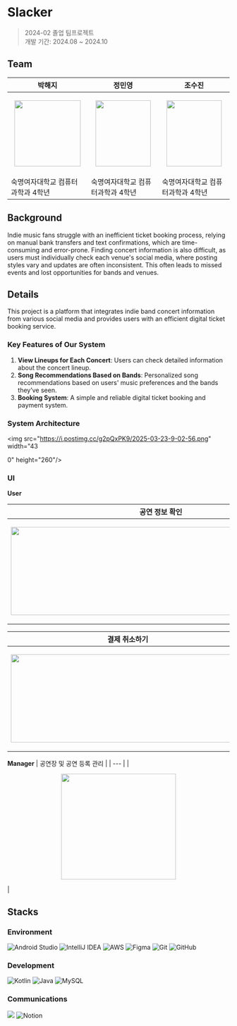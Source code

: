 # Slacker

>2024-02 졸업 팀프로젝트\
개발 기간: 2024.08 ~ 2024.10

## Team

| 박해지 | 정민영 | 조수진 | 
| --- | --- | --- | 
| <p align="center"><img src="https://i.postimg.cc/NFWsq98V/image.jpg" width="150" height="150"/></p>| <p align="center"><img src="https://i.postimg.cc/HkSMcHmL/img-character01.png" width="125" height="150"/></p>| <p align="center"><img src="https://i.postimg.cc/HkSMcHmL/img-character01.png" width="125" height="150"/></p>|
| 숙명여자대학교 컴퓨터과학과 4학년 | 숙명여자대학교 컴퓨터과학과 4학년 | 숙명여자대학교 컴퓨터과학과 4학년 |


## Background
Indie music fans struggle with an inefficient ticket booking process, relying on manual bank transfers and text confirmations, which are time-consuming and error-prone. Finding concert information is also difficult, as users must individually check each venue's social media, where posting styles vary and updates are often inconsistent. This often leads to missed events and lost opportunities for bands and venues.

## Details
This project is a platform that integrates indie band concert information from various social media and provides users with an efficient digital ticket booking service.

### Key Features of Our System
1. **View Lineups for Each Concert**: Users can check detailed information about the concert lineup.
2. **Song Recommendations Based on Bands**: Personalized song recommendations based on users' music preferences and the bands they’ve seen.
3. **Booking System**: A simple and reliable digital ticket booking and payment system.

### System Architecture
<img src="https://i.postimg.cc/g2pQxPK9/2025-03-23-9-02-56.png" width="43
  
  0" height="260"/>

### UI
**User**

| 공연 정보 확인 | 예매 및 결제하기 
| --- | --- |
| <p align="center"><img src="https://i.postimg.cc/MpbsRyjZ/2025-03-23-10-09-02.png" width="680" height="200"/></p> | <p align="center"><img src="https://i.postimg.cc/zBMp5747/2025-03-23-10-09-33.png" width="930" height="200"/></p> 

| 결제 취소하기 | 노래 추천 |
| --- | --- |
| <p align="center"><img src="https://i.postimg.cc/DZm5tHpm/2025-03-23-10-09-54.png" width="530" height="200"/></p> | <p align="center"><img src="https://i.postimg.cc/9fmLBrGd/2025-03-23-10-10-02.png" width="200" height="200"/></p> |

**Manager**
| 공연장 및 공연 등록 관리 | 
| --- | 
| <p align="center"><img src="https://i.postimg.cc/MG9d3qDh/2025-03-23-10-10-27.png" width="260" height="240"/></p> |



## Stacks
### Environment
![Android Studio](https://img.shields.io/badge/android%20studio-346ac1?style=for-the-badge&logo=android%20studio&logoColor=white)
![IntelliJ IDEA](https://img.shields.io/badge/IntelliJIDEA-000000.svg?style=for-the-badge&logo=intellij-idea&logoColor=white)
![AWS](https://img.shields.io/badge/AWS-%23FF9900.svg?style=for-the-badge&logo=amazon-aws&logoColor=white)
![Figma](https://img.shields.io/badge/figma-%23F24E1E.svg?style=for-the-badge&logo=figma&logoColor=white)
![Git](https://img.shields.io/badge/git-%23F05033.svg?style=for-the-badge&logo=git&logoColor=white)
![GitHub](https://img.shields.io/badge/github-%23121011.svg?style=for-the-badge&logo=github&logoColor=white)

### Development
![Kotlin](https://img.shields.io/badge/kotlin-%237F52FF.svg?style=for-the-badge&logo=kotlin&logoColor=white)
![Java](https://img.shields.io/badge/java-%23ED8B00.svg?style=for-the-badge&logo=openjdk&logoColor=white)
![MySQL](https://img.shields.io/badge/mysql-4479A1.svg?style=for-the-badge&logo=mysql&logoColor=white)

### Communications
<img src="https://camo.githubusercontent.com/9a590df5c8f036b6e902a198e3fcc4309216fcdb58967888f250d92ace816c02/68747470733a2f2f696d672e736869656c64732e696f2f62616467652f476f6f676c654d6565742d3030383937423f7374796c653d666f722d7468652d6261646765266c6f676f3d476f6f676c652532304d656574266c6f676f436f6c6f723d7768697465"/> ![Notion](https://img.shields.io/badge/Notion-%23000000.svg?style=for-the-badge&logo=notion&logoColor=white)

